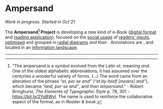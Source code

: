 # Ampersand
*Work in progress. Started in Oct'21*


The **Ampersand[^1] Project** is developing a new kind of e-Book ([digital format](DEFS/oaf.md) and [reading application](DEFS/app.md)), focused on the [social usage](DEFS/social.md) of [readers' inputs](DEFS/marginalia.md), [optimised](DEFS/ai.md) and grouped in [radial diagrams](DEFS/meshes.md) and their . Annotations are , and located in an [information landscape](DEFS/landscape.md).


---


[^1]: "The ampersand is a symbol evolved from the Latin *et*, meaning *and*. One of the oldest alphabetic abbreviations, it has assumed over the centuries a wonderful variety of forms. (...) The word came from an alteration of the phrase *“et, per se and”* (*“et by itself \[means\] and”*), which became *“and, per-se and”*, and then *ampersand*." - Robert Bringhurst, *The Elements of Typographic Style*  p. 78, 301 - https://bit.ly/2YqBWyl. The name is used to reinforce the collaborative aspect of the format, as in *Reader & book*.
